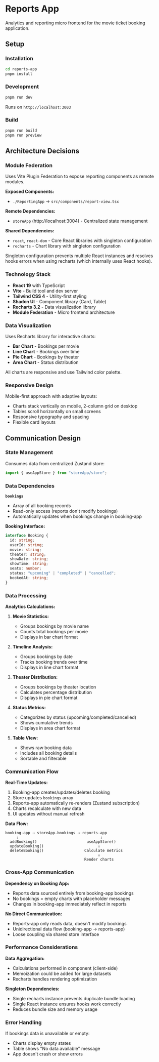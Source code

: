 # Reports App

Analytics and reporting micro frontend for the movie ticket booking application.

## Setup

### Installation

```bash
cd reports-app
pnpm install
```

### Development

```bash
pnpm run dev
```

Runs on `http://localhost:3003` 

### Build

```bash
pnpm run build
pnpm run preview
```

## Architecture Decisions

### Module Federation

Uses Vite Plugin Federation to expose reporting components as remote modules.

**Exposed Components:**
- `./ReportingApp` → `src/components/report-view.tsx`

**Remote Dependencies:**
- `storeApp` (http://localhost:3004) - Centralized state management

**Shared Dependencies:**
- `react`, `react-dom` - Core React libraries with singleton configuration
- `recharts` - Chart library with singleton configuration

Singleton configuration prevents multiple React instances and resolves hooks errors when using recharts (which internally uses React hooks).

### Technology Stack

- **React 19** with TypeScript
- **Vite** - Build tool and dev server
- **Tailwind CSS 4** - Utility-first styling
- **Shadcn UI** - Component library (Card, Table)
- **Recharts 3.2** - Data visualization library
- **Module Federation** - Micro frontend architecture

### Data Visualization

Uses Recharts library for interactive charts:
- **Bar Chart** - Bookings per movie
- **Line Chart** - Bookings over time
- **Pie Chart** - Bookings by theater
- **Area Chart** - Status distribution

All charts are responsive and use Tailwind color palette.

### Responsive Design

Mobile-first approach with adaptive layouts:
- Charts stack vertically on mobile, 2-column grid on desktop
- Tables scroll horizontally on small screens
- Responsive typography and spacing
- Flexible card layouts

## Communication Design

### State Management

Consumes data from centralized Zustand store:

```typescript
import { useAppStore } from "storeApp/store";
```

### Data Dependencies

**`bookings`**
- Array of all booking records
- Read-only access (reports don't modify bookings)
- Automatically updates when bookings change in booking-app

**Booking Interface:**
```typescript
interface Booking {
  id: string;
  userId: string;
  movie: string;
  theater: string;
  showDate: string;
  showTime: string;
  seats: number;
  status: "upcoming" | "completed" | "cancelled";
  bookedAt: string;
}
```

### Data Processing

**Analytics Calculations:**
1. **Movie Statistics:**
   - Groups bookings by movie name
   - Counts total bookings per movie
   - Displays in bar chart format

2. **Timeline Analysis:**
   - Groups bookings by date
   - Tracks booking trends over time
   - Displays in line chart format

3. **Theater Distribution:**
   - Groups bookings by theater location
   - Calculates percentage distribution
   - Displays in pie chart format

4. **Status Metrics:**
   - Categorizes by status (upcoming/completed/cancelled)
   - Shows cumulative trends
   - Displays in area chart format

5. **Table View:**
   - Shows raw booking data
   - Includes all booking details
   - Sortable and filterable

### Communication Flow

**Real-Time Updates:**
1. Booking-app creates/updates/deletes booking
2. Store updates `bookings` array
3. Reports-app automatically re-renders (Zustand subscription)
4. Charts recalculate with new data
5. UI updates without manual refresh

**Data Flow:**
```
booking-app → storeApp.bookings → reports-app
     ↓                                    ↓
  addBooking()                      useAppStore()
  updateBooking()                        ↓
  deleteBooking()                  Calculate metrics
                                         ↓
                                   Render charts
```

### Cross-App Communication

**Dependency on Booking App:**
- Reports data sourced entirely from booking-app bookings
- No bookings = empty charts with placeholder messages
- Changes in booking-app immediately reflect in reports

**No Direct Communication:**
- Reports-app only reads data, doesn't modify bookings
- Unidirectional data flow (booking-app → reports-app)
- Loose coupling via shared store interface

### Performance Considerations

**Data Aggregation:**
- Calculations performed in component (client-side)
- Memoization could be added for large datasets
- Recharts handles rendering optimization

**Singleton Dependencies:**
- Single recharts instance prevents duplicate bundle loading
- Single React instance ensures hooks work correctly
- Reduces bundle size and memory usage

### Error Handling

If bookings data is unavailable or empty:
- Charts display empty states
- Table shows "No data available" message
- App doesn't crash or show errors

